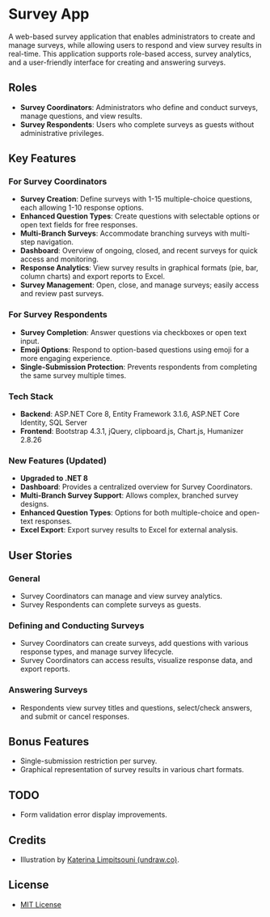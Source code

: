 
# Survey App

A web-based survey application that enables administrators to create and manage surveys, while allowing users to respond and view survey results in real-time. This application supports role-based access, survey analytics, and a user-friendly interface for creating and answering surveys.

## Roles

- **Survey Coordinators**: Administrators who define and conduct surveys, manage questions, and view results. 
- **Survey Respondents**: Users who complete surveys as guests without administrative privileges.

## Key Features

### For Survey Coordinators
- **Survey Creation**: Define surveys with 1-15 multiple-choice questions, each allowing 1-10 response options.
- **Enhanced Question Types**: Create questions with selectable options or open text fields for free responses.
- **Multi-Branch Surveys**: Accommodate branching surveys with multi-step navigation.
- **Dashboard**: Overview of ongoing, closed, and recent surveys for quick access and monitoring.
- **Response Analytics**: View survey results in graphical formats (pie, bar, column charts) and export reports to Excel.
- **Survey Management**: Open, close, and manage surveys; easily access and review past surveys.

### For Survey Respondents
- **Survey Completion**: Answer questions via checkboxes or open text input.
- **Emoji Options**: Respond to option-based questions using emoji for a more engaging experience.
- **Single-Submission Protection**: Prevents respondents from completing the same survey multiple times.

### Tech Stack

- **Backend**: ASP.NET Core 8, Entity Framework 3.1.6, ASP.NET Core Identity, SQL Server
- **Frontend**: Bootstrap 4.3.1, jQuery, clipboard.js, Chart.js, Humanizer 2.8.26

### New Features (Updated)
- **Upgraded to .NET 8**
- **Dashboard**: Provides a centralized overview for Survey Coordinators.
- **Multi-Branch Survey Support**: Allows complex, branched survey designs.
- **Enhanced Question Types**: Options for both multiple-choice and open-text responses.
- **Excel Export**: Export survey results to Excel for external analysis.

## User Stories

### General
- Survey Coordinators can manage and view survey analytics.
- Survey Respondents can complete surveys as guests.

### Defining and Conducting Surveys
- Survey Coordinators can create surveys, add questions with various response types, and manage survey lifecycle.
- Survey Coordinators can access results, visualize response data, and export reports.

### Answering Surveys
- Respondents view survey titles and questions, select/check answers, and submit or cancel responses.

## Bonus Features
- Single-submission restriction per survey.
- Graphical representation of survey results in various chart formats.

## TODO
- Form validation error display improvements.

## Credits
- Illustration by [Katerina Limpitsouni (undraw.co)](https://undraw.co/).

## License
- [MIT License](https://github.com/serhatyuna/survey-app/blob/master/LICENSE) 

